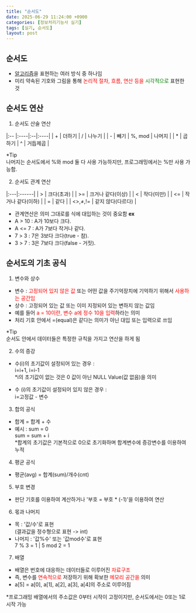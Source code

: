 ```yaml
---
title: "순서도"
date: 2025-06-29 11:24:00 +0900
categories: [정보처리기능사 실기]
tags: [실기, 순서도]
layout: post
---
```


## 순서도
- [알고리즘](/posts/알고리즘/)을 표현하는 여러 방식 중 하나임
- 미리 약속된 기호와 그림을 통해 <span style="color:red">논리적 절차, 흐름, 연산 등을</span> <span style="color:green">시각적으로</span> 표현한 것


## 순서도 연산
1) 순서도 산술 연산

|:-- |:----|:--|:----|
| + | 더하기 | / | 나누기 |
| - | 빼기 | %, mod | 나머지 |
| * | 곱하기 | ^ | 거듭제곱 |
  
*Tip  
나머지는 순서도에서 %와 mod 둘 다 사용 가능하지만, 프로그래밍에서는 %만 사용 가능함.

2) 순서도 관계 연산

|:---|:------|
| > | 크다(초과) |
| >= | 크거나 같다(이상) |
| < | 작다(미만) |
| <= | 작거나 같다(이하) |
| = | 같다 |
| <>,≠,!= | 같지 않다(다르다) |
  
- 관계연산은 의미 그대로를 식에 대입하는 것이 중요함
**ex** 
- A > 10 : A가 10보다 크다.
- A <= 7 : A가 7보다 작거나 같다.
- 7 > 3 : 7은 3보다 크다(true - 참).
- 3 > 7 : 3은 7보다 크다(false - 거짓).

## 순서도의 기초 공식
1) 변수와 상수
- 변수 : <span style="color:red">고정되어 있지 않은 값</span> 또는 어떤 값을 주기억장치에 기억하기 위해서 <span style="color:red">사용하는 공간임</span>
- 상수 : 고정되어 있는 값 또는 이미 지정되어 있는 변하지 않는 값임
- 예를 들어 <span style="color:red">a = 10이란, 변수 a에 정수 10을 입력</span>하라는 의미
- 처리 기호 안에서 =(equal)은 같다는 의미가 아닌 대입 또는 입력으로 쓰임
  
*Tip  
순서도 안에서 데이터들은 특정한 규칙을 가지고 연산을 하게 됨

2) 수의 증강
- 수(i)의 초기값이 설정되어 있는 경우 :  
i=i+1, i=i-1  
*i의 초기값이 없는 것은 0 값이 아닌 NULL Value(값 없음)을 의미

- 수 (i)의 초기값이 설정되어 있지 않은 경우 :  
i=고정값 - 변수

3) 합의 공식
- 합계 = 합계 + 수
- 예시 : sum = 0  
sum = sum + i  
*합계의 초기값은 기본적으로 0으로 초기화하며 합계변수에 증강변수를 이용하여 누적

4) 평균 공식
- 평균(avg) = 합계(sum)/개수(cnt)

5) 부호 변경
- 판단 기호를 이용하여 계산하거나 '부호 = 부호 * (-1)'을 이용하여 연산

6) 몫과 나머지
- 목 : '값/수'로 표현  
(결과값을 정수형으로 표현 -> int)  
- 나머지 : '값%수' 또는 '값mod수'로 표현  
7 % 3 = 1  | 5 mod 2 = 1

7) 배열
- 배열은 번호에 대응하는 데이터들로 이루어진 <span style="color:red">자료구조</span>
- 즉, 변수를 <span style="color:red">연속적으로</span> 저장하기 위해 확보한 <span style="color:red">메모리 공간을</span> 의미
- a[5] = a[0], a[1], a[2], a[3], a[4]의 주소로 이루어짐

*프로그래밍 배열에서의 주소값은 0부터 시작이 고정이지만, 순서도에서는 0또는 1로 시작 가능

<span style="color:red"></span>